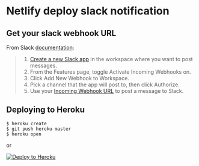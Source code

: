 # Netlify deploy slack notification

## Get your slack webhook URL

From Slack [documentation](https://slack.com/intl/en-pl/help/articles/115005265063-Incoming-webhooks-for-Slack):
> 1. [Create a new Slack app](https://api.slack.com/apps?new_app=1) in the workspace where you want to post messages.
> 2. From the Features page, toggle Activate Incoming Webhooks on.
> 3. Click Add New Webhook to Workspace.
> 4. Pick a channel that the app will post to, then click Authorize.
> 5. Use your [Incoming Webhook URL](https://api.slack.com/incoming-webhooks#posting_with_webhooks) to post a message to Slack. 

## Deploying to Heroku

```
$ heroku create
$ git push heroku master
$ heroku open
```
or

[![Deploy to Heroku](https://www.herokucdn.com/deploy/button.png)](https://heroku.com/deploy)